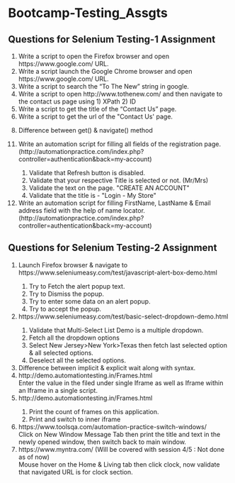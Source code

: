 # Bootcamp-Testing_Assgts
## Questions for Selenium Testing-1 Assignment 
<ol>
<li>Write a script to open the Firefox browser and open https://www.google.com/ URL. </li>
<li>Write a script launch the Google Chrome browser and open https://www.google.com/ URL.</li>
<li>Write a script to search the “To The New” string in google. </li>
<li>Write a script to open http://www.tothenew.com/  and then navigate to the contact us page using 1) XPath 2) ID</li>
<li>Write a script to get the title of the “Contact Us” page.</li>
<li>Write a script to get the url of the "Contact Us' page.</li>
</ol>
<ol start =8>
<li>Difference between get() & navigate() method</li>
</ol>
<ol start =11>
<li> Write an automation script for filling all fields of the registration page. (http://automationpractice.com/index.php?controller=authentication&back=my-account)</li>
<ol start = 'a'>
   <li>Validate that Refresh button is disabled.</li>

   <li>Validate that your respective Title is selected or not. (Mr/Mrs)</li>

   <li>Validate the text on the page. "CREATE AN ACCOUNT" </li>

   <li>Validate that the title is  - "Login - My Store"</li>
</ol>

<li>Write an automation script for filling FirstName, LastName & Email address field with the help of name locator. 
(http://automationpractice.com/index.php?controller=authentication&back=my-account)</li>
</ol>

## Questions for Selenium Testing-2 Assignment
<ol>
 <li>Launch Firefox browser & navigate to https://www.seleniumeasy.com/test/javascript-alert-box-demo.html</li>
<ol start ='a'>
   <li>Try to Fetch the alert popup text.</li>
   <li>Try to Dismiss the popup.</li>
   <li>Try to enter some data on an alert popup.</li>
   <li>Try to accept the popup.</li>
   </ol>
   <li>https://www.seleniumeasy.com/test/basic-select-dropdown-demo.html</li>
   <ol start='a'><li>Validate that Multi-Select List Demo is a multiple dropdown.</li>
      <li>Fetch all the dropdown options</li>
      <li>Select New Jersey>New York>Texas then fetch last selected option & all selected options.</li>
      <li>Deselect all the selected options.</li>
   </ol>
   <li>Difference between implicit & explicit wait along with syntax.</li>

<li> http://demo.automationtesting.in/Frames.html</li>
Enter the value in the filed under single Iframe as well as Iframe within an Iframe in a single script.

<li> http://demo.automationtesting.in/Frames.html</li>
   <ol start = 'a'>
      <li>Print the count of frames on this application.</li>
      <li>Print and switch to inner iframe</li>
   </ol>
<li>https://www.toolsqa.com/automation-practice-switch-windows/</li>
Click on New Window Message Tab then print the title and text in the newly opened window, then switch back to main window.

<li>https://www.myntra.com/ (Will be covered with session 4/5  : Not done as of now)</li>
Mouse hover on the Home & Living tab then click clock, now validate that navigated URL is for clock section.

